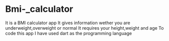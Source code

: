 # Bmi-_calculator

It is a BMI calculator app 
It gives information wether you are underweight,overweight or normal
It requires your height,weight and age
To code this app I have used dart as the programming language


